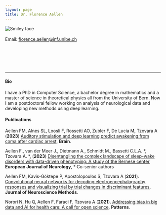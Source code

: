 ```yaml
---
layout: page
title: Dr. Florence Aellen
---
```




<img align="left" style="display:inline" src="https://raw.githubusercontent.com/aath0/aath0.github.io/master/assets/img/FlorenceAellen_Picture.jpeg" alt="Smiley face" style="padding:25px"/> <br/> <br/>
Email: florence.aellen@inf.unibe.ch<br/>
<br/>
<br/>
<br/>
<br/>
<br/>

---
#### Bio
I have a PhD in Computer Science, a bachelor degree in mathematics and a master of science in theoretical physics all from the University of Bern. Now I am a postdoctoral fellow working on analysis of neurological data and developing new methods using deep learning.

#### Publications

Aellen FM, Alnes SL, Loosli F, Rossetti AO, Zubler F, De Lucia M, Tzovara A (**2023**) [Auditory stimulation and deep learning predict awakening from coma after cardiac arrest](https://academic.oup.com/brain/advance-article/doi/10.1093/brain/awac340/6987138), **Brain**.

Aellen F., van der Meer J., Dietmann A., Schmidt M., Bassetti C.L.A. *, Tzovara A. *,  (**2023**) [Disentangling the complex landscape of sleep-wake disorders with data-driven phenotyping: A study of the Bernese center](https://onlinelibrary.wiley.com/doi/10.1111/ene.16026), **European Journal of Neurology**, * Co-senior authors

Aellen FM, Kavis-Göktepe P, Apostolopoulos S, Tzovara A (**2021**). [Convolutional neural networks for decoding electroencephalography responses and visualizing trial by trial changes in discriminant features](https://www.sciencedirect.com/science/article/pii/S0165027021003022), **Journal of Neuroscience Methods**.

Norori N, Hu Q, Aellen F, Faraci F, Tzovara A (**2021**). [Addressing bias in big data and AI for health care: A call for open science](https://www.cell.com/patterns/fulltext/S2666-3899(21)00202-6), **Patterns**.


